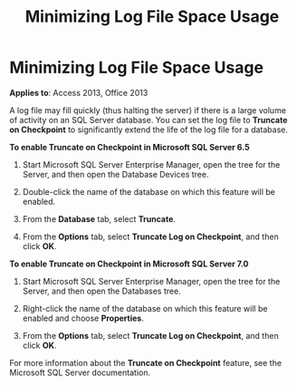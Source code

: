 ﻿---
title: Minimizing Log File Space Usage
TOCTitle: Minimizing Log File Space Usage
ms:assetid: d527c313-35ad-c30e-6ea1-ddfeff1fe890
ms:mtpsurl: https://msdn.microsoft.com/library/JJ250073(v=office.15)
ms:contentKeyID: 48547960
ms.date: 09/18/2015
mtps_version: v=office.15
---

# Minimizing Log File Space Usage


**Applies to**: Access 2013, Office 2013

A log file may fill quickly (thus halting the server) if there is a large volume of activity on an SQL Server database. You can set the log file to **Truncate on Checkpoint** to significantly extend the life of the log file for a database.

**To enable Truncate on Checkpoint in Microsoft SQL Server 6.5**

1.  Start Microsoft SQL Server Enterprise Manager, open the tree for the Server, and then open the Database Devices tree.

2.  Double-click the name of the database on which this feature will be enabled.

3.  From the **Database** tab, select **Truncate**.

4.  From the **Options** tab, select **Truncate Log on Checkpoint**, and then click **OK**.

**To enable Truncate on Checkpoint in Microsoft SQL Server 7.0**

1.  Start Microsoft SQL Server Enterprise Manager, open the tree for the Server, and then open the Databases tree.

2.  Right-click the name of the database on which this feature will be enabled and choose **Properties**.

3.  From the **Options** tab, select **Truncate Log on Checkpoint**, and then click **OK**.

For more information about the **Truncate on Checkpoint** feature, see the Microsoft SQL Server documentation.

